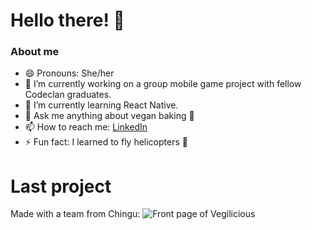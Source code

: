 # Hello there! 🥰

### About me

- 😄 Pronouns: She/her
- 🔭 I’m currently working on a group mobile game project with fellow Codeclan graduates.
- 🌱 I’m currently learning React Native.
- 💬 Ask me anything about vegan baking 🧁
- 📫 How to reach me: [LinkedIn](https://www.linkedin.com/in/beckyentwistle/)
- ⚡ Fun fact: I learned to fly helicopters 🚁

# Last project
Made with a team from Chingu:
![Front page of Vegilicious](https://github.com/chingu-voyages/v46-tier3-team-33/blob/main/userdesign/vegelicious_screen.png)
